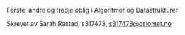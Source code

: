 Første, andre og tredje oblig i Algoritmer og Datastrukturer

Skrevet av
Sarah Rastad, s317473, s317473@oslomet.no
